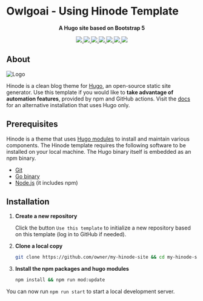 # Owlgoai - Using Hinode Template

<!-- Tagline -->
<p align="center">
    <b>A Hugo site based on Bootstrap 5</b>
    <br />
</p>

<!-- Badges -->
<p align="center">
    <a href="https://gohugo.io" alt="Hugo website">
        <img src="https://img.shields.io/badge/generator-hugo-brightgreen" />
    </a>
    <a href="https://app.netlify.com/sites/gethinode-template/deploys" alt="Netlify Status">
        <img src="https://img.shields.io/netlify/bbe29d40-f246-44fc-ac33-3c48e4776a11" />
    </a>
    <a href="https://stats.uptimerobot.com/xyGVYhLJmV" alt="UptimeRobot Status">
        <img src="https://img.shields.io/uptimerobot/status/m793642596-ec67b9245f33e4f365f0da66" />
    </a>
    <a href="https://github.com/gethinode/template/commits/main" alt="Last commit">
        <img src="https://img.shields.io/github/last-commit/gethinode/template.svg" />
    </a>
    <a href="https://github.com/gethinode/template/issues" alt="Issues">
        <img src="https://img.shields.io/github/issues/gethinode/template.svg" />
    </a>
    <a href="https://github.com/gethinode/template/pulls" alt="Pulls">
        <img src="https://img.shields.io/github/issues-pr-raw/gethinode/template.svg" />
    </a>
    <a href="https://github.com/gethinode/template/blob/main/LICENSE" alt="License">
        <img src="https://img.shields.io/github/license/gethinode/template" />
    </a>
</p>

## About

![Logo](https://raw.githubusercontent.com/gethinode/hinode/main/static/img/logo.png)

Hinode is a clean blog theme for [Hugo][hugo], an open-source static site generator. Use this template if you would like to **take advantage of automation features**, provided by npm and GitHub actions. Visit the [docs][docs] for an alternative installation that uses Hugo only.

## Prerequisites

Hinode is a theme that uses [Hugo modules][hugo_modules] to install and maintain various components. The Hinode template requires the following software to be installed on your local machine. The Hugo binary itself is embedded as an npm binary.

- [Git][git_download]
- [Go binary][golang_download]
- [Node.js][nodejs] (it includes npm)

## Installation

1. **Create a new repository**

    Click the button `Use this template` to initialize a new repository based on this template (log in to GitHub if needed).

2. **Clone a local copy**

    ```bash
    git clone https://github.com/owner/my-hinode-site && cd my-hinode-site # replace "owner/my-hinode-site"
    ```

3. **Install the npm packages and hugo modules**

    ```bash
    npm install && npm run mod:update
    ```

You can now run `npm run start` to start a local development server.

<!-- MARKDOWN LINKS -->
[docs]: https://gethinode.com/docs
[git_download]: https://git-scm.com
[golang_download]: https://go.dev/dl/
[hugo]: https://gohugo.io
[hugo_modules]: https://gohugo.io/hugo-modules/
[npm]: https://www.npmjs.com
[nodejs]: https://nodejs.org
[repository]: https://github.com/gethinode/hinode.git
[repository_template]: https://github.com/gethinode/template.git
